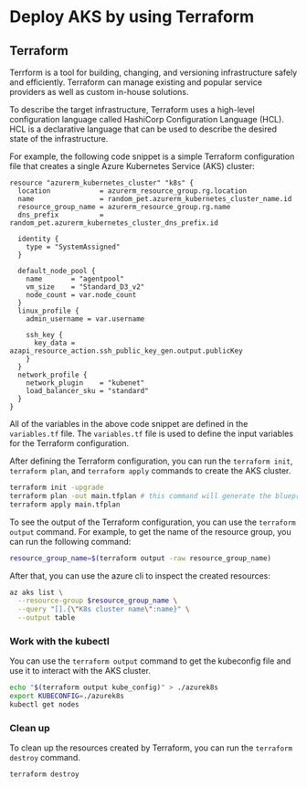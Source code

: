 # Deploy AKS by using Terraform

## Terraform

Terrform is a tool for building, changing, and versioning infrastructure safely and efficiently. Terraform can manage existing and popular service providers as well as custom in-house solutions.

To describe the target infrastructure, Terraform uses a high-level configuration language called HashiCorp Configuration Language (HCL). HCL is a declarative language that can be used to describe the desired state of the infrastructure.

For example, the following code snippet is a simple Terraform configuration file that creates a single Azure Kubernetes Service (AKS) cluster:

```hcl
resource "azurerm_kubernetes_cluster" "k8s" {
  location            = azurerm_resource_group.rg.location
  name                = random_pet.azurerm_kubernetes_cluster_name.id
  resource_group_name = azurerm_resource_group.rg.name
  dns_prefix          = random_pet.azurerm_kubernetes_cluster_dns_prefix.id

  identity {
    type = "SystemAssigned"
  }

  default_node_pool {
    name       = "agentpool"
    vm_size    = "Standard_D3_v2"
    node_count = var.node_count
  }
  linux_profile {
    admin_username = var.username

    ssh_key {
      key_data = azapi_resource_action.ssh_public_key_gen.output.publicKey
    }
  }
  network_profile {
    network_plugin    = "kubenet"
    load_balancer_sku = "standard"
  }
}
```

All of the variables in the above code snippet are defined in the `variables.tf` file. The `variables.tf` file is used to define the input variables for the Terraform configuration.

After defining the Terraform configuration, you can run the `terraform init`, `terraform plan`, and `terraform apply` commands to create the AKS cluster.

```sh
terraform init -upgrade
terraform plan -out main.tfplan # this command will generate the blueprint of the infrastructure
terraform apply main.tfplan
```


To see the output of the Terraform configuration, you can use the `terraform output` command. For example, to get the name of the resource group, you can run the following command:
```sh
resource_group_name=$(terraform output -raw resource_group_name)
```

After that, you can use the azure cli to inspect the created resources:
```sh
az aks list \
  --resource-group $resource_group_name \
  --query "[].{\"K8s cluster name\":name}" \
  --output table
```

### Work with the kubectl

You can use the `terraform output` command to get the kubeconfig file and use it to interact with the AKS cluster.

```sh
echo "$(terraform output kube_config)" > ./azurek8s
export KUBECONFIG=./azurek8s
kubectl get nodes
```

### Clean up

To clean up the resources created by Terraform, you can run the `terraform destroy` command.
```sh
terraform destroy
```